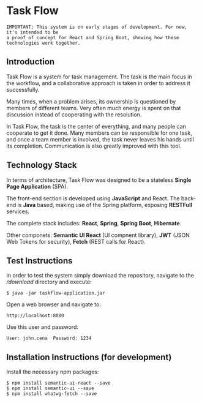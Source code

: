 # Task Flow

```
IMPORTANT: This system is on early stages of development. For now, it's intended to be 
a proof of concept for React and Spring Boot, showing how these technologies work together.
```

## Introduction
Task Flow is a system for task management. The task is the main focus in the workflow, and a collaborative approach is taken in order to address it successfully.

Many times, when a problem arises, its ownership is questioned by members of different teams. Very often much energy is spent on that discussion instead of cooperating with the resolution.

In Task Flow, the task is the center of everything, and many people can cooperate to get it done. Many members can be responsible for one task, and once a team member is involved, the task never leaves his hands until its completion. Communication is also greatly improved with this tool.

## Technology Stack
In terms of architecture, Task Flow was designed to be a stateless **Single Page Application** (SPA).

The front-end section is developed using **JavaScript** and React. The back-end is **Java** based, making use of the Spring platform, exposing **RESTFull** services.

The complete stack includes: **React**, **Spring**, **Spring Boot**, **Hibernate**.

Other componets: **Semantic UI React** (UI compnent library), **JWT** (JSON Web Tokens for security), **Fetch** (REST calls for React).

## Test Instructions

In order to test the system simply download the repository, navigate to the */download* directory and execute:
```
$ java -jar taskflow-application.jar
```

Open a web browser and navigate to:
```
http://localhost:8080
```

Use this user and password:
```
User: john.cena  Password: 1234
```

## Installation Instructions (for development)

Install the necessary npm packages:
```
$ npm install semantic-ui-react --save
$ npm install semantic-ui --save
$ npm install whatwg-fetch --save
```


